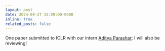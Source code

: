 ```yaml
---
layout: post
date: 2024-09-27 15:59:00-0400
inline: true
related_posts: false
---
```


One paper submitted to ICLR with our intern [Aditya Parashar](https://www.linkedin.com/in/adiparashar); I will also be reviewing!
